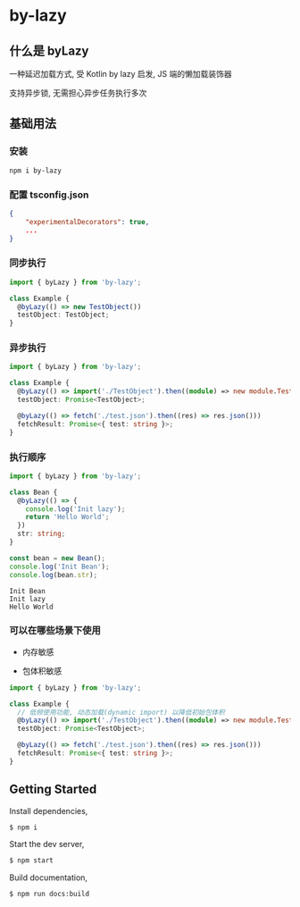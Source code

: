 # by-lazy

## 什么是 byLazy

一种延迟加载方式, 受 Kotlin by lazy 启发, JS 端的懒加载装饰器

支持异步锁, 无需担心异步任务执行多次

## 基础用法

### 安装

```shell script
npm i by-lazy
```

### 配置 tsconfig.json

```json
{
    "experimentalDecorators": true,
    ...
}
```

### 同步执行

```typescript | pure
import { byLazy } from 'by-lazy';

class Example {
  @byLazy(() => new TestObject())
  testObject: TestObject;
}
```

### 异步执行

```typescript | pure
import { byLazy } from 'by-lazy';

class Example {
  @byLazy(() => import('./TestObject').then((module) => new module.TestObject()))
  testObject: Promise<TestObject>;

  @byLazy(() => fetch('./test.json').then((res) => res.json()))
  fetchResult: Promise<{ test: string }>;
}
```

### 执行顺序

```typescript
import { byLazy } from 'by-lazy';

class Bean {
  @byLazy(() => {
    console.log('Init lazy');
    return 'Hello World';
  })
  str: string;
}

const bean = new Bean();
console.log('Init Bean');
console.log(bean.str);
```

```shell script
Init Bean
Init lazy
Hello World
```

### 可以在哪些场景下使用

- 内存敏感

- 包体积敏感

```typescript
import { byLazy } from 'by-lazy';

class Example {
  // 低频使用功能, 动态加载(dynamic import) 以降低初始包体积
  @byLazy(() => import('./TestObject').then((module) => new module.TestObject()))
  testObject: Promise<TestObject>;

  @byLazy(() => fetch('./test.json').then((res) => res.json()))
  fetchResult: Promise<{ test: string }>;
}
```

## Getting Started

Install dependencies,

```bash
$ npm i
```

Start the dev server,

```bash
$ npm start
```

Build documentation,

```bash
$ npm run docs:build
```
